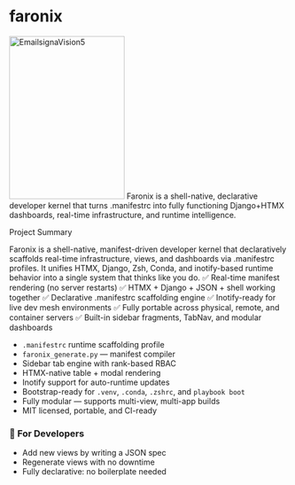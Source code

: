 # faronix
<img width="208" height="294" alt="EmailsignaVision5" src="https://github.com/user-attachments/assets/c8f7a85c-5222-4948-a032-bc45cbb700ea" />
Faronix is a shell-native, declarative developer kernel that turns .manifestrc into fully functioning Django+HTMX dashboards, real-time infrastructure, and runtime intelligence.

Project Summary

Faronix is a shell-native, manifest-driven developer kernel that declaratively scaffolds real-time infrastructure, views, and dashboards via .manifestrc profiles. It unifies HTMX, Django, Zsh, Conda, and inotify-based runtime behavior into a single system that thinks like you do.
✅ Real-time manifest rendering (no server restarts)
✅ HTMX + Django + JSON + shell working together
✅ Declarative .manifestrc scaffolding engine
✅ Inotify-ready for live dev mesh environments
✅ Fully portable across physical, remote, and container servers
✅ Built-in sidebar fragments, TabNav, and modular dashboards

- `.manifestrc` runtime scaffolding profile
- `faronix_generate.py` — manifest compiler
- Sidebar tab engine with rank-based RBAC
- HTMX-native table + modal rendering
- Inotify support for auto-runtime updates
- Bootstrap-ready for `.venv`, `.conda`, `.zshrc`, and `playbook boot`
- Fully modular — supports multi-view, multi-app builds
- MIT licensed, portable, and CI-ready

### 🧪 For Developers
- Add new views by writing a JSON spec
- Regenerate views with no downtime
- Fully declarative: no boilerplate needed

  
